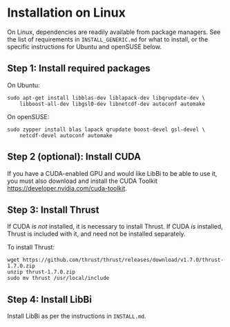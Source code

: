 # Installation on Linux

On Linux, dependencies are readily available from package managers. See the list of requirements in `INSTALL_GENERIC.md` for what to install, or the specific instructions for Ubuntu and openSUSE below.

## Step 1: Install required packages

On Ubuntu:

    sudo apt-get install libblas-dev liblapack-dev libqrupdate-dev \
        libboost-all-dev libgsl0-dev libnetcdf-dev autoconf automake

On openSUSE:

    sudo zypper install blas lapack qrupdate boost-devel gsl-devel \
        netcdf-devel autoconf automake

## Step 2 (optional): Install CUDA

If you have a CUDA-enabled GPU and would like LibBi to be able to use it, you must also download and install the CUDA Toolkit <https://developer.nvidia.com/cuda-toolkit>.

## Step 3: Install Thrust

If CUDA *is not* installed, it is necessary to install Thrust. If CUDA *is* installed, Thrust is included with it, and need not be installed separately.

To install Thrust:

    wget https://github.com/thrust/thrust/releases/download/v1.7.0/thrust-1.7.0.zip
    unzip thrust-1.7.0.zip
    sudo mv thrust /usr/local/include

## Step 4: Install LibBi

Install LibBi as per the instructions in `INSTALL.md`.
